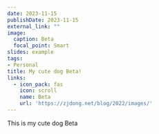 ```yaml
---
date: 2023-11-15
publishDate: 2023-11-15
external_link: ""
image:
  caption: Beta
  focal_point: Smart
slides: example
tags:
- Personal
title: My cute dog Beta!
links:
  - icon_pack: fas
    icon: scroll
    name: Beta
    url: 'https://zjdong.net/blog/2022/images/'
---
```

This is my cute dog Beta